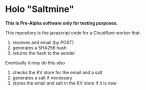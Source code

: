 # Holo "Saltmine"

**This is Pre-Alpha software only for testing purposes.**

This repository is the javascript code for a Cloudflare worker that:

1. receives and email (by POST)
1. generates a SHA256 hash
1. returns the hash to the sender

Eventually it may do this also

1. checks the KV store for the email and a salt
1. generates a salt if necessary
1. stores the email and salt in the KV store if it is new

